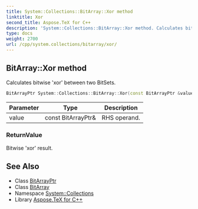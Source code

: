 ```yaml
---
title: System::Collections::BitArray::Xor method
linktitle: Xor
second_title: Aspose.TeX for C++
description: 'System::Collections::BitArray::Xor method. Calculates bitwise ''xor'' between two BitSets in C++.'
type: docs
weight: 2700
url: /cpp/system.collections/bitarray/xor/
---
```

## BitArray::Xor method


Calculates bitwise 'xor' between two BitSets.

```cpp
BitArrayPtr System::Collections::BitArray::Xor(const BitArrayPtr &value)
```


| Parameter | Type | Description |
| --- | --- | --- |
| value | const BitArrayPtr\& | RHS operand. |

### ReturnValue

Bitwise 'xor' result.

## See Also

* Class [BitArrayPtr](../../bitarrayptr/)
* Class [BitArray](../)
* Namespace [System::Collections](../../)
* Library [Aspose.TeX for C++](../../../)
